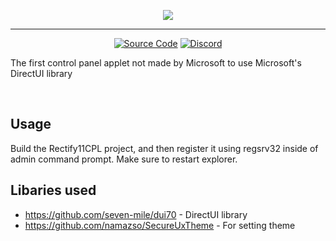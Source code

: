 <p align="center">
    <img src="https://raw.githubusercontent.com/Rectify11/RectifyControlPanel2/master/logo.png">
</p>

---

<div align="center">

[![Source Code](https://img.shields.io/badge/source_code-blue)](https://github.com/Rectify11/RectifyControlPanel2/tree/master/Rectify11CPL)
[![Discord](https://img.shields.io/discord/1077324213142175744?style=flat-square)](https://discord.gg/gsgu9GCtsk)


</div>

The first control panel applet not made by Microsoft to use Microsoft's DirectUI library

<br/>


## Usage
Build the Rectify11CPL project, and then register it using regsrv32 inside of admin command prompt. Make sure to restart explorer.

## Libaries used
 - https://github.com/seven-mile/dui70 - DirectUI library
 - https://github.com/namazso/SecureUxTheme - For setting theme

